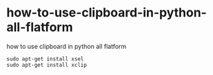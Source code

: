 # how-to-use-clipboard-in-python-all-flatform
how to use clipboard in python all flatform

```
sudo apt-get install xsel
sudo apt-get install xclip
```
